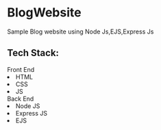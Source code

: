 # BlogWebsite
Sample Blog website using Node Js,EJS,Express Js
<h2>Tech Stack:</h2>
Front End
<li>HTML</li>
<li>CSS</li>
<li>JS</li>
Back End
<li>Node JS</li>
<li>Express JS</li>
<li>EJS</li>
